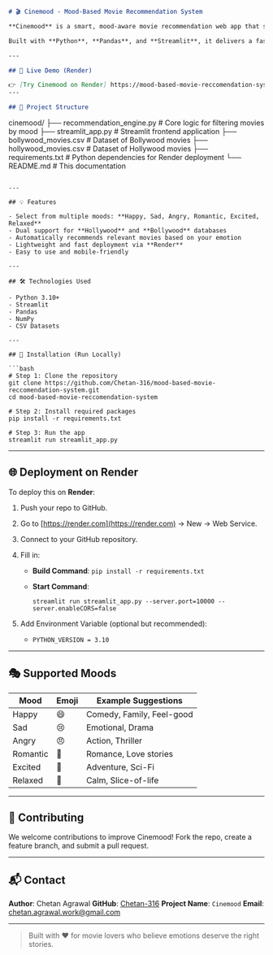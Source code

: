 ```markdown
# 🎬 Cinemood - Mood-Based Movie Recommendation System

**Cinemood** is a smart, mood-aware movie recommendation web app that suggests **Bollywood** and **Hollywood** movies based on your selected mood. Whether you're feeling **happy**, **sad**, **romantic**, or just want to **relax**, Cinemood brings the right entertainment to your screen.

Built with **Python**, **Pandas**, and **Streamlit**, it delivers a fast, responsive interface and intelligent suggestions.

---

## 🚀 Live Demo (Render)

👉 [Try Cinemood on Render] https://mood-based-movie-reccomendation-system-1.onrender.com/
---

## 📂 Project Structure

```

cinemood/
├── recommendation\_engine.py        # Core logic for filtering movies by mood
├── streamlit\_app.py                # Streamlit frontend application
├── bollywood\_movies.csv            # Dataset of Bollywood movies
├── hollywood\_movies.csv            # Dataset of Hollywood movies
├── requirements.txt                # Python dependencies for Render deployment
└── README.md                       # This documentation

````

---

## 💡 Features

- Select from multiple moods: **Happy, Sad, Angry, Romantic, Excited, Relaxed**
- Dual support for **Hollywood** and **Bollywood** databases
- Automatically recommends relevant movies based on your emotion
- Lightweight and fast deployment via **Render**
- Easy to use and mobile-friendly

---

## 🛠️ Technologies Used

- Python 3.10+
- Streamlit
- Pandas
- NumPy
- CSV Datasets

---

## 🔧 Installation (Run Locally)

```bash
# Step 1: Clone the repository
git clone https://github.com/Chetan-316/mood-based-movie-reccomendation-system.git
cd mood-based-movie-reccomendation-system

# Step 2: Install required packages
pip install -r requirements.txt

# Step 3: Run the app
streamlit run streamlit_app.py
````

---

## 🌐 Deployment on Render

To deploy this on **Render**:

1. Push your repo to GitHub.
2. Go to [https://render.com](https://render.com) → New → Web Service.
3. Connect to your GitHub repository.
4. Fill in:

   * **Build Command**: `pip install -r requirements.txt`
   * **Start Command**:

     ```
     streamlit run streamlit_app.py --server.port=10000 --server.enableCORS=false
     ```
5. Add Environment Variable (optional but recommended):

   * `PYTHON_VERSION = 3.10`

---

## 🎭 Supported Moods

| Mood     | Emoji | Example Suggestions       |
| -------- | ----- | ------------------------- |
| Happy    | 😄    | Comedy, Family, Feel-good |
| Sad      | 😢    | Emotional, Drama          |
| Angry    | 😠    | Action, Thriller          |
| Romantic | 💖    | Romance, Love stories     |
| Excited  | 🤩    | Adventure, Sci-Fi         |
| Relaxed  | 🧘    | Calm, Slice-of-life       |

---

## 🤝 Contributing

We welcome contributions to improve Cinemood!
Fork the repo, create a feature branch, and submit a pull request.

---

## 📬 Contact

**Author**: Chetan Agrawal
**GitHub**: [Chetan-316](https://github.com/Chetan-316)
**Project Name**: `Cinemood`
**Email**: chetan.agrawal.work@gmail.com


---

> Built with ❤️ for movie lovers who believe emotions deserve the right stories.

